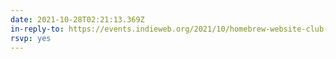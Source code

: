 ```yaml
---
date: 2021-10-28T02:21:13.369Z
in-reply-to: https://events.indieweb.org/2021/10/homebrew-website-club-the-americas-ymtQ8bYXotdd
rsvp: yes
---
```


